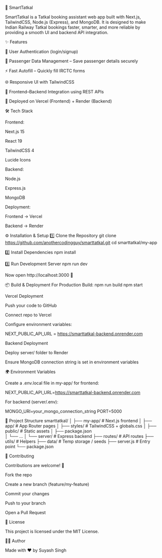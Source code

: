 🚄 SmartTatkal

SmartTatkal is a Tatkal booking assistant web app built with Next.js, TailwindCSS, Node.js (Express), and MongoDB.
It is designed to make Indian Railway Tatkal bookings faster, smarter, and more reliable by providing a smooth UI and backend API integration.

✨ Features

🔐 User Authentication (login/signup)

📑 Passenger Data Management – Save passenger details securely

⚡ Fast Autofill – Quickly fill IRCTC forms

🌐 Responsive UI with TailwindCSS

🔗 Frontend–Backend Integration using REST APIs

🚀 Deployed on Vercel (Frontend) + Render (Backend)

🛠 Tech Stack

Frontend:

Next.js 15

React 19

TailwindCSS 4

Lucide Icons

Backend:

Node.js

Express.js

MongoDB

Deployment:

Frontend → Vercel

Backend → Render

⚙️ Installation & Setup
1️⃣ Clone the Repository
git clone https://github.com/anothercodingguy/smarttatkal.git
cd smarttatkal/my-app

2️⃣ Install Dependencies
npm install

3️⃣ Run Development Server
npm run dev


Now open http://localhost:3000
 🎉

📦 Build & Deployment
For Production Build:
npm run build
npm start

Vercel Deployment

Push your code to GitHub

Connect repo to Vercel

Configure environment variables:

NEXT_PUBLIC_API_URL = https://smarttatkal-backend.onrender.com

Backend Deployment

Deploy server/ folder to Render

Ensure MongoDB connection string is set in environment variables

🌍 Environment Variables

Create a .env.local file in my-app/ for frontend:

NEXT_PUBLIC_API_URL=https://smarttatkal-backend.onrender.com


For backend (server/.env):

MONGO_URI=your_mongo_connection_string
PORT=5000

📂 Project Structure
smarttatkal/
│
├── my-app/              # Next.js frontend
│   ├── app/             # App Router pages
│   ├── styles/          # TailwindCSS + globals.css
│   ├── public/          # Static assets
│   ├── package.json     
│   └── ...
│
└── server/              # Express backend
    ├── routes/          # API routes
    ├── utils/           # Helpers
    ├── data/            # Temp storage / seeds
    ├── server.js        # Entry point
    └── package.json

🤝 Contributing

Contributions are welcome! 🎉

Fork the repo

Create a new branch (feature/my-feature)

Commit your changes

Push to your branch

Open a Pull Request

📜 License

This project is licensed under the MIT License.

👨‍💻 Author

Made with ❤️ by Suyash Singh
